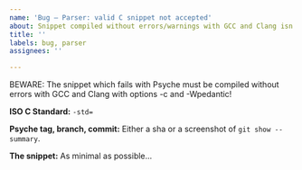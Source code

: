 ```yaml
---
name: 'Bug — Parser: valid C snippet not accepted'
about: Snippet compiled without errors/warnings with GCC and Clang isn't accepted
title: ''
labels: bug, parser
assignees: ''

---
```


BEWARE: The snippet which fails with Psyche must be compiled without errors with GCC and Clang with options -c and -Wpedantic!

**ISO C Standard:**
`-std=`

**Psyche tag, branch, commit:**
Either a sha or a screenshot of `git show --summary`.

**The snippet:**
As minimal as possible…
